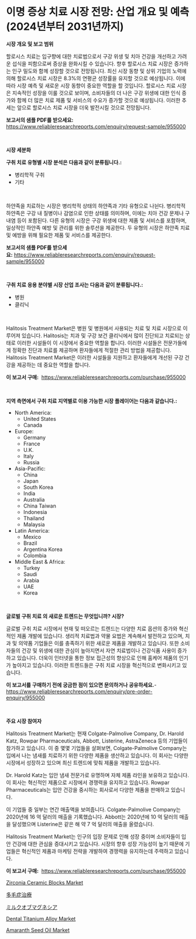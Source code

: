 <p><h1>이명 증상 치료 시장 전망: 산업 개요 및 예측 (2024년부터 2031년까지)</h1></p><p><strong>시장 개요 및 보고 범위</strong></p>
<p><p>할로시스 치료는 입구향에 대한 치료법으로서 구강 위생 및 치아 건강을 개선하고 가려운 섭식을 피함으로써 증상을 완화시킬 수 있습니다. 향후 할로시스 치료 시장은 증가하는 인구 밀도와 함께 성장할 것으로 전망됩니다. 최신 시장 동향 및 상위 기업의 노력에 의해 할로시스 치료 시장은 8.3%의 연평균 성장률을 유지할 것으로 예상됩니다. 이에 따라 시장 예측 및 새로운 시장 동향이 중요한 역할을 할 것입니다. 할로시스 치료 시장은 지속적인 성장을 이룰 것으로 보이며, 소비자들의 더 나은 구강 위생에 대한 인식 증가와 함께 더 많은 치료 제품 및 서비스의 수요가 증가할 것으로 예상됩니다. 이러한 추세는 앞으로 할로시스 치료 시장을 더욱 발전시킬 것으로 전망됩니다.</p></p>
<p><strong>보고서의 샘플 PDF를 받으세요:</strong> <a href="https://www.reliableresearchreports.com/enquiry/request-sample/955000">https://www.reliableresearchreports.com/enquiry/request-sample/955000</a></p>
<p>&nbsp;</p>
<p><strong>시장 세분화</strong></p>
<p><strong>구취 치료 유형별 시장 분석은 다음과 같이 분류됩니다.:</strong></p>
<p><ul><li>병리학적 구취</li><li>기타</li></ul></p>
<p>&nbsp;</p>
<p><p>하얀족을 치료하는 시장은 병리학적 상태의 하얀족과 기타 유형으로 나뉜다. 병리학적 하얀족은 구강 내 질병이나 감염으로 인한 상태를 의미하며, 이에는 치아 건강 문제나 구내염 등이 포함된다. 다른 유형의 시장은 구강 위생에 대한 제품 및 서비스를 포함하며, 일상적인 하얀족 예방 및 관리를 위한 솔루션을 제공한다. 두 유형의 시장은 하얀족 치료 및 예방을 위해 필요한 제품 및 서비스를 제공한다.</p></p>
<p><strong>보고서의 샘플 PDF를 받으세요:</strong>&nbsp;<a href="https://www.reliableresearchreports.com/enquiry/request-sample/955000">https://www.reliableresearchreports.com/enquiry/request-sample/955000</a></p>
<p>&nbsp;</p>
<p><strong> 구취 치료 응용 분야별 시장 산업 조사는 다음과 같이 분류됩니다.:</strong></p>
<p><ul><li>병원</li><li>클리닉</li></ul></p>
<p>&nbsp;</p>
<p><p>Halitosis Treatment Market은 병원 및 병원에서 사용되는 치료 및 치료 시장으로 이루어져 있습니다. Halitosis는 치과 및 구강 보건 클리닉에서 많이 진단되고 치료되는 상태로 이러한 시설들이 이 시장에서 중요한 역할을 합니다. 이러한 시설들은 전문가들에게 정확한 진단과 치료를 제공하며 환자들에게 적절한 관리 방법을 제공합니다. Halitosis Treatment Market은 이러한 시설들을 지원하고 환자들에게 개선된 구강 건강을 제공하는 데 중요한 역할을 합니다.</p></p>
<p><strong>이 보고서 구매:</strong>&nbsp; <a href="https://www.reliableresearchreports.com/purchase/955000">https://www.reliableresearchreports.com/purchase/955000</a></p>
<p>&nbsp;</p>
<p><strong>지역 측면에서 구취 치료 지역별로 이용 가능한 시장 플레이어는 다음과 같습니다.:</strong></p>
<p><ul>
    <li>
        North America:
        <ul>
            <li>United States</li>
            <li>Canada</li>
        </ul>
    </li>
    <li>
        Europe:
        <ul>
            <li>Germany</li>
            <li>France</li>
            <li>U.K.</li>
            <li>Italy</li>
            <li>Russia</li>
        </ul>
    </li>
    <li>
        Asia-Pacific:
        <ul>
            <li>China</li>
            <li>Japan</li>
            <li>South Korea</li>
            <li>India</li>
            <li>Australia</li>
            <li>China Taiwan</li>
            <li>Indonesia</li>
            <li>Thailand</li>
            <li>Malaysia</li>
        </ul>
    </li>
    <li>
        Latin America:
        <ul>
            <li>Mexico</li>
            <li>Brazil</li>
            <li>Argentina Korea</li>
            <li>Colombia</li>
        </ul>
    </li>
    <li>
        Middle East & Africa:
        <ul>
            <li>Turkey</li>
            <li>Saudi</li>
            <li>Arabia</li>
            <li>UAE</li>
            <li>Korea</li>
        </ul>
    </li>
    </ul></p>
<p>&nbsp;</p>
<p><strong>글로벌 구취 치료 의 새로운 트렌드는 무엇입니까? 시장?</strong></p>
<p><p>글로벌 구취 치료 시장에서 현재 및 떠오르는 트렌드는 다양한 치료 옵션의 증가와 혁신적인 제품 개발에 있습니다. 생리적 치료법과 약물 요법은 계속해서 발전하고 있으며, 치과 및 의약품 기업들은 이를 충족하기 위한 새로운 제품을 개발하고 있습니다. 또한 소비자들의 건강 및 위생에 대한 관심이 높아지면서 자연 치료법이나 건강식품 사용이 증가하고 있습니다. 더욱이 인터넷을 통한 정보 접근성의 향상으로 인해 홈케어 제품의 인기가 높아지고 있습니다. 이러한 트렌드들은 구취 치료 시장을 혁신적으로 변화시키고 있습니다.</p></p>
<p><strong>이 보고서를 구매하기 전에 궁금한 점이 있으면 문의하거나 공유하세요.</strong>- <a href="https://www.reliableresearchreports.com/enquiry/pre-order-enquiry/955000">https://www.reliableresearchreports.com/enquiry/pre-order-enquiry/955000</a></p>
<p>&nbsp;</p>
<p><strong>주요 시장 참여자</strong></p>
<p><p>Halitosis Treatment Market는 현재 Colgate-Palmolive Company, Dr. Harold Katz, Rowpar Pharmaceuticals, Abbott, Listerine, AstraZeneca 등의 기업들이 참가하고 있습니다. 이 중 몇몇 기업들을 살펴보면, Colgate-Palmolive Company는 입에서 나는 냄새를 치료하기 위한 다양한 제품을 생산하고 있습니다. 이 회사는 다양한 시장에서 성장하고 있으며 최신 트렌드에 맞춰 제품을 개발하고 있습니다. </p><p>Dr. Harold Katz는 입안 냄새 전문가로 유명하며 자체 제품 라인을 보유하고 있습니다. 이 회사는 혁신적인 제품으로 시장에서 경쟁력을 유지하고 있습니다. Rowpar Pharmaceuticals는 입안 건강을 중시하는 회사로서 다양한 제품을 판매하고 있습니다. </p><p>이 기업들 중 일부는 연간 매출액을 보여줍니다. Colgate-Palmolive Company는 2020년에 16 억 달러의 매출을 기록했습니다. Abbott는 2020년에 10 억 달러의 매출을 달성했으며 Listerine은 같은 해 약 7 억 달러의 매출을 올렸습니다. </p><p>Halitosis Treatment Market는 인구의 입장 문제로 인해 성장 중이며 소비자들이 입안 건강에 대한 관심을 증대시키고 있습니다. 시장의 향후 성장 가능성이 높기 때문에 기업들은 혁신적인 제품과 마케팅 전략을 개발하여 경쟁력을 유지하는데 주력하고 있습니다.</p></p>
<p><strong>이 보고서 구매:</strong>&nbsp;&nbsp;<a href="https://www.reliableresearchreports.com/purchase/955000">https://www.reliableresearchreports.com/purchase/955000</a></p>
<p><p><a href="https://github.com/GroverBarry/Market-Research-Report-List-4/blob/main/zirconia-ceramic-blocks-market.md">Zirconia Ceramic Blocks Market</a></p><p><a href="https://github.com/ppmazlotr77499/Market-Research-Report-List-1/blob/main/7906476185401.md">多毛症治療</a></p><p><a href="https://medium.com/@kelsitorphy644/%E3%83%9E%E3%82%B0%E3%83%8D%E3%82%B7%E3%82%A2%E3%83%9F%E3%83%AB%E3%82%AF%E3%81%AE%E5%B8%82%E5%A0%B4%E8%A6%8F%E6%A8%A1%E3%81%A8%E5%B8%82%E5%A0%B4%E3%83%88%E3%83%AC%E3%83%B3%E3%83%89-%E5%AE%8C%E5%85%A8%E3%81%AA%E6%A5%AD%E7%95%8C%E6%A6%82%E8%A6%81-2024%E5%B9%B4%E3%81%8B%E3%82%892031%E5%B9%B4%E3%81%BE%E3%81%A7-0190b88cf80d">ミルクオブマグネシア</a></p><p><a href="https://github.com/lylyparadise/Market-Research-Report-List-2/blob/main/dental-titanium-alloy-market.md">Dental Titanium Alloy Market</a></p><p><a href="https://view.publitas.com/reportprime-1/amaranth-seed-oil-market-analysis-and-market-size-global-industry-overview-market-segmentation-and-forecast-2024-to-2031/">Amaranth Seed Oil Market</a></p></p>
